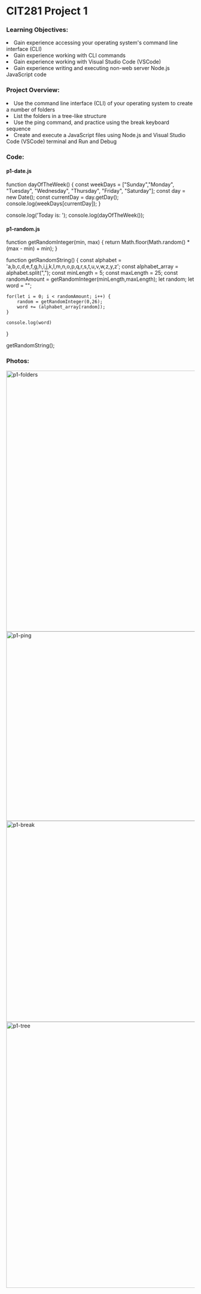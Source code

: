 # CIT281 Project 1

### Learning Objectives:
<li>Gain experience accessing your operating system's command line interface (CLI)</li>
<li>Gain experience working with CLI commands</li>
<li>Gain experience working with Visual Studio Code (VSCode)</li>
<li>Gain experience writing and executing non-web server Node.js JavaScript code</li>

### Project Overview:
<li>Use the command line interface (CLI) of your operating system to create a number of folders</li>
<li>List the folders in a tree-like structure</li>
<li>Use the ping command, and practice using the break keyboard sequence</li>
<li>Create and execute a JavaScript files using Node.js and Visual Studio Code (VSCode) terminal and Run and Debug</li>

### Code:
#### p1-date.js
function dayOfTheWeek() {
    const weekDays = ["Sunday","Monday", "Tuesday", "Wednesday", "Thursday", "Friday", "Saturday"];
    const day = new Date();
    const currentDay = day.getDay();
    console.log(weekDays[currentDay]);
}

console.log('Today is: ');
console.log(dayOfTheWeek());

#### p1-random.js
function getRandomInteger(min, max) {
    return Math.floor(Math.random() * (max - min) + min);
}

function getRandomString() {
    const alphabet = 'a,b,c,d,e,f,g,h,i,j,k,l,m,n,o,p,q,r,s,t,u,v,w,z,y,z';
    const alphabet_array = alphabet.split(",");
    const minLength = 5;
    const maxLength = 25; 
    const randomAmount = getRandomInteger(minLength,maxLength);
    let random;
    let word = "";

    for(let i = 0; i < randomAmount; i++) {
        random = getRandomInteger(0,26);
        word += (alphabet_array[random]);
    }
    
    console.log(word)
}

getRandomString();

### Photos:
<img width="697" alt="p1-folders" src="https://github.com/mayasykes1/cit281-p1/assets/52678410/84aed07c-576d-4576-965c-ee9072db2210">
<img width="506" alt="p1-ping" src="https://github.com/mayasykes1/cit281-p1/assets/52678410/02323e21-4d3a-42e5-a045-cd523741dd85">
<img width="537" alt="p1-break" src="https://github.com/mayasykes1/cit281-p1/assets/52678410/496bd146-07f6-47d6-a621-70f9310f7985">
<img width="711" alt="p1-tree" src="https://github.com/mayasykes1/cit281-p1/assets/52678410/aed7b152-1754-47b1-b7e6-2211de999fd8">



